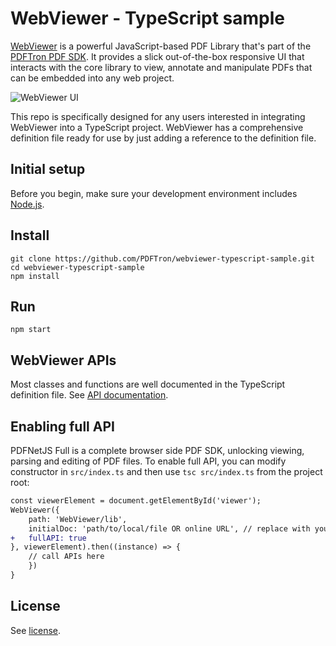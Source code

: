 # WebViewer - TypeScript sample

[WebViewer](https://www.pdftron.com/webviewer) is a powerful JavaScript-based PDF Library that's part of the [PDFTron PDF SDK](https://www.pdftron.com). It provides a slick out-of-the-box responsive UI that interacts with the core library to view, annotate and manipulate PDFs that can be embedded into any web project.

![WebViewer UI](https://www.pdftron.com/downloads/pl/webviewer-ui.png)

This repo is specifically designed for any users interested in integrating WebViewer into a TypeScript project. WebViewer has a comprehensive definition file ready for use by just adding a reference to the definition file.

## Initial setup

Before you begin, make sure your development environment includes [Node.js](https://nodejs.org/en/).

## Install

```shell
git clone https://github.com/PDFTron/webviewer-typescript-sample.git
cd webviewer-typescript-sample
npm install
```

## Run

```shell
npm start
```

## WebViewer APIs

Most classes and functions are well documented in the TypeScript definition file. See [API documentation](https://www.pdftron.com/documentation/web/guides/ui/apis).

## Enabling full API

PDFNetJS Full is a complete browser side PDF SDK, unlocking viewing, parsing and editing of PDF files. To enable full API, you can modify constructor in `src/index.ts` and then use `tsc src/index.ts` from the project root:

```diff
const viewerElement = document.getElementById('viewer');
WebViewer({
    path: 'WebViewer/lib',
    initialDoc: 'path/to/local/file OR online URL', // replace with your own PDF file
+   fullAPI: true
}, viewerElement).then((instance) => {
    // call APIs here
    })
}
```

## License

See [license](./LICENSE).
